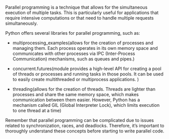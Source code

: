 Parallel programming is a technique that allows for the simultaneous execution of multiple tasks.
This is particularly useful for applications that require intensive computations or that need
to handle multiple requests simultaneously.

Python offers several libraries for parallel programming, such as:
- multiprocessing_examples(allows for the creation of processes and managing them.
Each process operates in its own memory space and communicates with other
processes via IPC (Inter-Process Communication) mechanisms, such as queues and pipes.)

- concurrent.futures(module provides a high-level API for creating
a pool of threads or processes and running tasks in those pools.
It can be used to easily create multithreaded or multiprocess applications.
)
- threading(allows for the creation of threads. Threads are lighter than processes
and share the same memory space, which makes communication between them easier.
However, Python has a mechanism called GIL (Global Interpreter Lock), which limits execution
to one thread at a time)

Remember that parallel programming can be complicated due to issues related to
synchronization, races, and deadlocks. Therefore, it’s important to thoroughly
understand these concepts before starting to write parallel code.